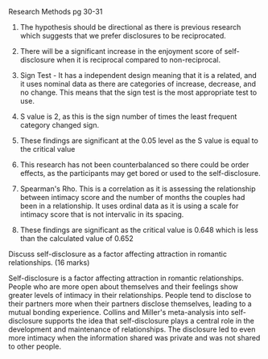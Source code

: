 Research Methods pg 30-31

1. The hypothesis should be directional as there is previous research which suggests that we prefer disclosures to be reciprocated.

2. There will be a significant increase in the enjoyment score of self-disclosure when it is reciprocal compared to non-reciprocal.

4. Sign Test - It has a independent design meaning that it is a related, and it uses nominal data as there are categories of increase, decrease, and no change. This means that the sign test is the most appropriate test to use.

5. S value is 2, as this is the sign number of times the least frequent category changed sign.
6. These findings are significant at the 0.05 level as the S value is equal to the critical value
7. This research has not been counterbalanced so there could be order effects, as the participants may get bored or used to the self-disclosure.
8. Spearman's Rho. This is a correlation as it is assessing the relationship between intimacy score and the number of months the couples had been in a relationship. It uses ordinal data as it is using a scale for intimacy score that is not intervalic in its spacing. 
9. These findings are significant as the critical value is 0.648 which is less than the calculated value of 0.652

Discuss self-disclosure as a factor affecting attraction in romantic relationships. (16 marks)

Self-disclosure is a factor affecting attraction in romantic relationships. People who are more open about themselves and their feelings show greater levels of intimacy in their relationships. People tend to disclose to their partners more when their partners disclose themselves, leading to a mutual bonding experience. Collins and Miller's meta-analysis into self-disclosure supports the idea that self-disclosure plays a central role in the development and maintenance of relationships. The disclosure led to even more intimacy when the information shared was private and was not shared to other people.